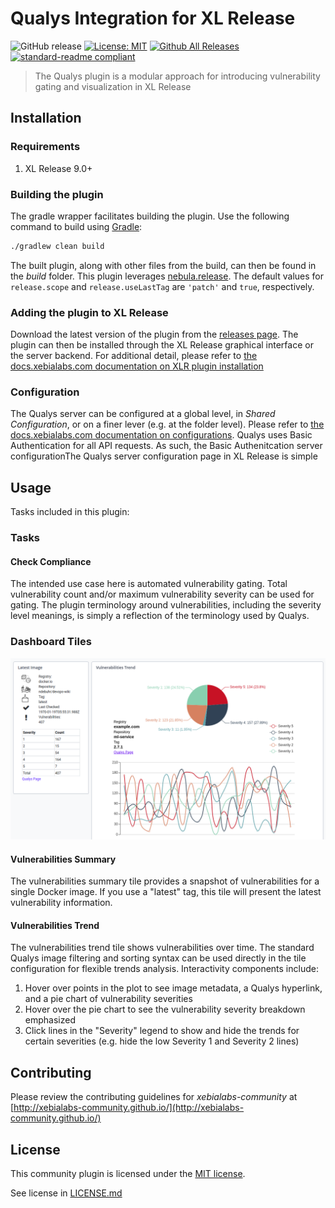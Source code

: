 # Qualys Integration for XL Release

![GitHub release](https://img.shields.io/github/release/xebialabs-community/xlr-qualys-plugin.svg)
[![License: MIT][xlr-qualys-plugin-license-image]][xlr-qualys-plugin-license-url]
[![Github All Releases][xlr-qualys-plugin-downloads-image]][xlr-qualys-plugin-releases-url]
[![standard-readme compliant](https://img.shields.io/badge/readme%20style-standard-blue.svg)](https://github.com/RichardLitt/standard-readme)

> The Qualys plugin is a modular approach for introducing vulnerability gating and visualization in XL Release

## Installation

### Requirements

1. XL Release 9.0+

### Building the plugin
The gradle wrapper facilitates building the plugin.  Use the following command to build using [Gradle](https://gradle.org/):
```bash
./gradlew clean build
```
The built plugin, along with other files from the build, can then be found in the _build_ folder.  This plugin leverages [nebula.release](https://github.com/nebula-plugins/nebula-release-plugin).  The default values for `release.scope` and `release.useLastTag` are `'patch'` and `true`, respectively.

### Adding the plugin to XL Release

Download the latest version of the plugin from the [releases page][xlr-qualys-plugin-releases-url].  The plugin can then be installed through the XL Release graphical interface or the server backend.  For additional detail, please refer to [the docs.xebialabs.com documentation on XLR plugin installation](https://docs.xebialabs.com/xl-release/how-to/install-or-remove-xl-release-plugins.html)

### Configuration

The Qualys server can be configured at a global level, in _Shared Configuration_, or on a finer lever (e.g. at the folder level).  Please refer to [the docs.xebialabs.com documentation on configurations](https://docs.xebialabs.com/xl-release/how-to/create-custom-configuration-types.html#configuration-page).  Qualys uses Basic Authentication for all API requests.  As such, the Basic Authenitcation server configurationThe Qualys server configuration page in XL Release is simple

## Usage

Tasks included in this plugin:

### Tasks

#### Check Compliance

The intended use case here is automated vulnerability gating.  Total vulnerability count and/or maximum vulnerability severity can be used for gating.  The plugin terminology around vulnerabilities, including the severity level meanings, is simply a reflection of the terminology used by Qualys.

### Dashboard Tiles

![Dashboard Tiles](images/qualys-dashboard.png)

#### Vulnerabilities Summary

The vulnerabilities summary tile provides a snapshot of vulnerabilities for a single Docker image.  If you use a "latest" tag, this tile will present the latest vulnerability information.

#### Vulnerabilities Trend

The vulnerabilities trend tile shows vulnerabilities over time.  The standard Qualys image filtering and sorting syntax can be used directly in the tile configuration for flexible trends analysis.  Interactivity components include:
1. Hover over points in the plot to see image metadata, a Qualys hyperlink, and a pie chart of vulnerability severities
1. Hover over the pie chart to see the vulnerability severity breakdown emphasized
1. Click lines in the "Severity" legend to show and hide the trends for certain severities (e.g. hide the low Severity 1 and Severity 2 lines)

## Contributing

Please review the contributing guidelines for _xebialabs-community_ at [http://xebialabs-community.github.io/](http://xebialabs-community.github.io/)

## License

This community plugin is licensed under the [MIT license][xlr-qualys-plugin-license-url].

See license in [LICENSE.md](LICENSE.md)

[xlr-qualys-plugin-license-image]: https://img.shields.io/badge/license-MIT-yellow.svg
[xlr-qualys-plugin-license-url]: https://opensource.org/licenses/MIT
[xlr-qualys-plugin-downloads-image]: https://img.shields.io/github/downloads/xebialabs-community/xlr-qualys-plugin/total.svg
[xlr-qualys-plugin-releases-url]: https://github.com/xebialabs-community/xlr-qualys-plugin/releases
